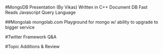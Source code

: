 #MongoDB Presentation (By Vikas)
Written in C++
Document DB
Fast Reads
Javascript Query Language

##Mongolab
mongolab.com
Playground for mongo w/ ability to upgrade to bigger service

#Twitter Framework Q&A

#Topic Additions & Review


